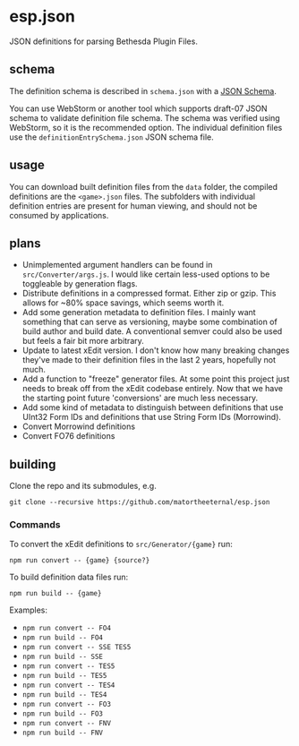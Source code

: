 # esp.json
JSON definitions for parsing Bethesda Plugin Files.

## schema
The definition schema is described in `schema.json` with a [JSON Schema](https://json-schema.org/).

You can use WebStorm or another tool which supports draft-07 JSON schema to validate definition file schema.  The schema was verified using WebStorm, so it is the recommended option.  The individual definition files use the `definitionEntrySchema.json` JSON schema file.

## usage
You can download built definition files from the `data` folder, the compiled definitions are the `<game>.json` files.  The subfolders with individual definition entries are present for human viewing, and should not be consumed by applications.

## plans

- Unimplemented argument handlers can be found in `src/Converter/args.js`.  I would like certain less-used options to be toggleable by generation flags.
- Distribute definitions in a compressed format.  Either zip or gzip.  This allows for ~80% space savings, which seems worth it.
- Add some generation metadata to definition files.  I mainly want something that can serve as versioning, maybe some combination of build author and build date.  A conventional semver could also be used but feels a fair bit more arbitrary.
- Update to latest xEdit version.  I don't know how many breaking changes they've made to their definition files in the last 2 years, hopefully not much.
- Add a function to "freeze" generator files.  At some point this project just needs to break off from the xEdit codebase entirely.  Now that we have the starting point future 'conversions' are much less necessary.
- Add some kind of metadata to distinguish between definitions that use UInt32 Form IDs and definitions that use String Form IDs (Morrowind).
- Convert Morrowind definitions
- Convert FO76 definitions

## building

Clone the repo and its submodules, e.g.
 
```
git clone --recursive https://github.com/matortheeternal/esp.json
```

### Commands

To convert the xEdit definitions to `src/Generator/{game}` run: 

```
npm run convert -- {game} {source?}
```

To build definition data files run:

```
npm run build -- {game}
```

Examples:
- `npm run convert -- FO4`
- `npm run build -- FO4`
- `npm run convert -- SSE TES5`
- `npm run build -- SSE`
- `npm run convert -- TES5`
- `npm run build -- TES5`
- `npm run convert -- TES4`
- `npm run build -- TES4`
- `npm run convert -- FO3`
- `npm run build -- FO3`
- `npm run convert -- FNV`
- `npm run build -- FNV`
